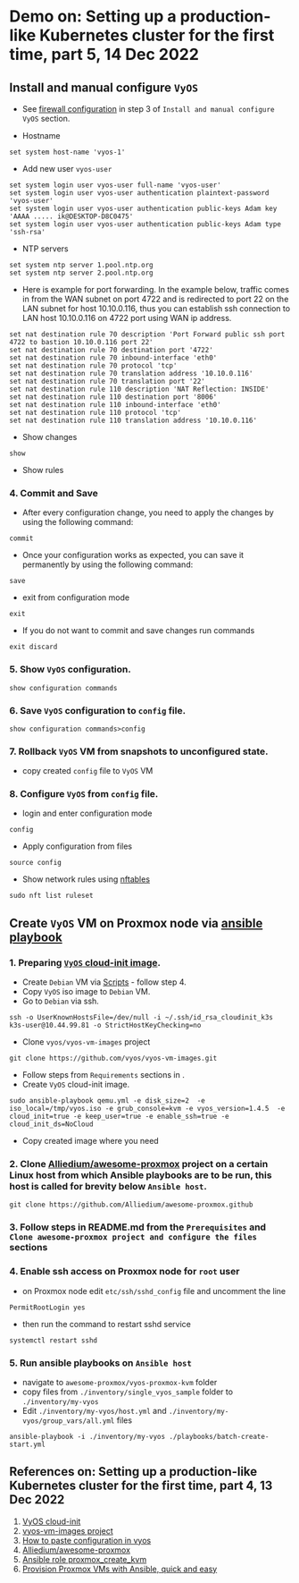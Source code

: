 # Demo on: Setting up a production-like Kubernetes cluster for the first time, part 5, 14 Dec 2022
  
  ## Install and manual configure `VyOS`
  
  * See [firewall configuration](../38_setting_up_production_like_kubernetes_cluster_part_3_13_dec_2022/README.md) in step 3 of `Install and manual configure VyOS` section.
   
  * Hostname
  
  ```
  set system host-name 'vyos-1'
  ```
  * Add new user `vyos-user`
  
  ```
  set system login user vyos-user full-name 'vyos-user'
  set system login user vyos-user authentication plaintext-password 'vyos-user'
  set system login user vyos-user authentication public-keys Adam key 'AAAA ..... ik@DESKTOP-D8C0475'
  set system login user vyos-user authentication public-keys Adam type 'ssh-rsa'
  ```

  * NTP servers
  
  ```
  set system ntp server 1.pool.ntp.org
  set system ntp server 2.pool.ntp.org
  ```

  * Here is example for port forwarding. In the example below, traffic comes in from the WAN subnet on port 4722 and is redirected to port 22 on the LAN subnet for host 10.10.0.116, thus you can establish ssh connection  to LAN host 10.10.0.116 on 4722 port using WAN ip address.
  
  ```
  set nat destination rule 70 description 'Port Forward public ssh port 4722 to bastion 10.10.0.116 port 22'
  set nat destination rule 70 destination port '4722'
  set nat destination rule 70 inbound-interface 'eth0'
  set nat destination rule 70 protocol 'tcp'
  set nat destination rule 70 translation address '10.10.0.116'
  set nat destination rule 70 translation port '22'
  set nat destination rule 110 description 'NAT Reflection: INSIDE'
  set nat destination rule 110 destination port '8006'
  set nat destination rule 110 inbound-interface 'eth0'
  set nat destination rule 110 protocol 'tcp'
  set nat destination rule 110 translation address '10.10.0.116'
  ```

  * Show changes
  
  ```
  show
  ```

  * Show rules

  ### 4. Commit and Save

  * After every configuration change, you need to apply the changes by using the following command:

  ```
  commit
  ```

  * Once your configuration works as expected, you can save it permanently by using the following command:
  
  ```
  save
  ```

  * exit from configuration mode
  
  ```
  exit
  ```

  * If you do not want to commit and save changes run commands
  
  ```
  exit discard
  ```

  ### 5. Show `VyOS` configuration.

  ```
  show configuration commands
  ```

  ### 6. Save `VyOS` configuration to `config` file.

  ```
  show configuration commands>config
  ```

  ### 7. Rollback `VyOS` VM from snapshots to unconfigured state.
  * copy created `config` file to `VyOS` VM 

  ### 8. Configure  `VyOS` from `config` file.

  * login and enter configuration mode
  
  ```
  config
  ```

  * Apply configuration from files
  
  ```
  source config
  ```

  * Show network rules using [nftables](https://wiki.nftables.org/wiki-nftables/index.php/Quick_reference-nftables_in_10_minutes)
  
  ```
  sudo nft list ruleset
  ```

## Create `VyOS` VM on Proxmox node via [ansible playbook](https://github.com/Alliedium/awesome-proxmox)
  
  ### 1. Preparing [`VyOS` cloud-init image](https://github.com/vyos/vyos-vm-images).

  * Create `Debian` VM via [Scripts](../29_configuring_opnsense_and_creating_vms_via_scripts_and_manual_10_nov_2022/README.md) - follow step 4.
  * Copy `VyOS` iso image to `Debian` VM.
  * Go to `Debian` via ssh.
  
  ```
  ssh -o UserKnownHostsFile=/dev/null -i ~/.ssh/id_rsa_cloudinit_k3s k3s-user@10.44.99.81 -o StrictHostKeyChecking=no
  ```
  
  * Clone `vyos/vyos-vm-images` project
  
  ```
  git clone https://github.com/vyos/vyos-vm-images.git
  ```

  * Follow steps from `Requirements` sections in .
  * Create `VyOS` cloud-init image.
  
  ```
  sudo ansible-playbook qemu.yml -e disk_size=2  -e iso_local=/tmp/vyos.iso -e grub_console=kvm -e vyos_version=1.4.5  -e cloud_init=true -e keep_user=true -e enable_ssh=true -e cloud_init_ds=NoCloud
  ```
  * Copy created image where you need
  
  ### 2. Clone [Alliedium/awesome-proxmox](https://github.com/bbs-md/awesome-proxmox/edit/main/vyos-proxmox-kvm/README.md) project on a certain Linux host from which Ansible playbooks are to be run, this host is called for brevity below `Ansible host`.

  ```
  git clone https://github.com/Alliedium/awesome-proxmox.github
  ```

  ### 3. Follow steps in README.md from the `Prerequisites` and `Clone awesome-proxmox project and configure the files` sections

  ### 4. Enable ssh access on Proxmox node for `root` user
  * on Proxmox node edit `etc/ssh/sshd_config` file and uncomment the line
  
  ```
  PermitRootLogin yes
  ```

  * then run the command to restart sshd service
  
  ```
  systemctl restart sshd
  ```
  
  ### 5. Run ansible playbooks on `Ansible host`
  
  * navigate to `awesome-proxmox/vyos-proxmox-kvm` folder
  * copy files from `./inventory/single_vyos_sample` folder to `./inventory/my-vyos`
  * Edit `./inventory/my-vyos/host.yml` and `./inventory/my-vyos/group_vars/all.yml` files

  ```
  ansible-playbook -i ./inventory/my-vyos ./playbooks/batch-create-start.yml
  ```

 ## References on: Setting up a production-like Kubernetes cluster for the first time, part 4, 13 Dec 2022 ##

1. [VyOS cloud-init](https://docs.vyos.io/en/latest/automation/cloud-init.html)
2. [vyos-vm-images project](https://github.com/vyos/vyos-vm-images)
3. [How to paste configuration in vyos](https://forum.vyos.io/t/how-to-paste-configuration-in-vyos/612/5)
4. [Alliedium/awesome-proxmox](https://github.com/Alliedium/awesome-proxmox)
5. [Ansible role proxmox_create_kvm](https://github.com/UdelaRInterior/ansible-role-proxmox-create-kvm)
6. [Provision Proxmox VMs with Ansible, quick and easy](https://vectops.com/2020/01/provision-proxmox-vms-with-ansible-quick-and-easy/)